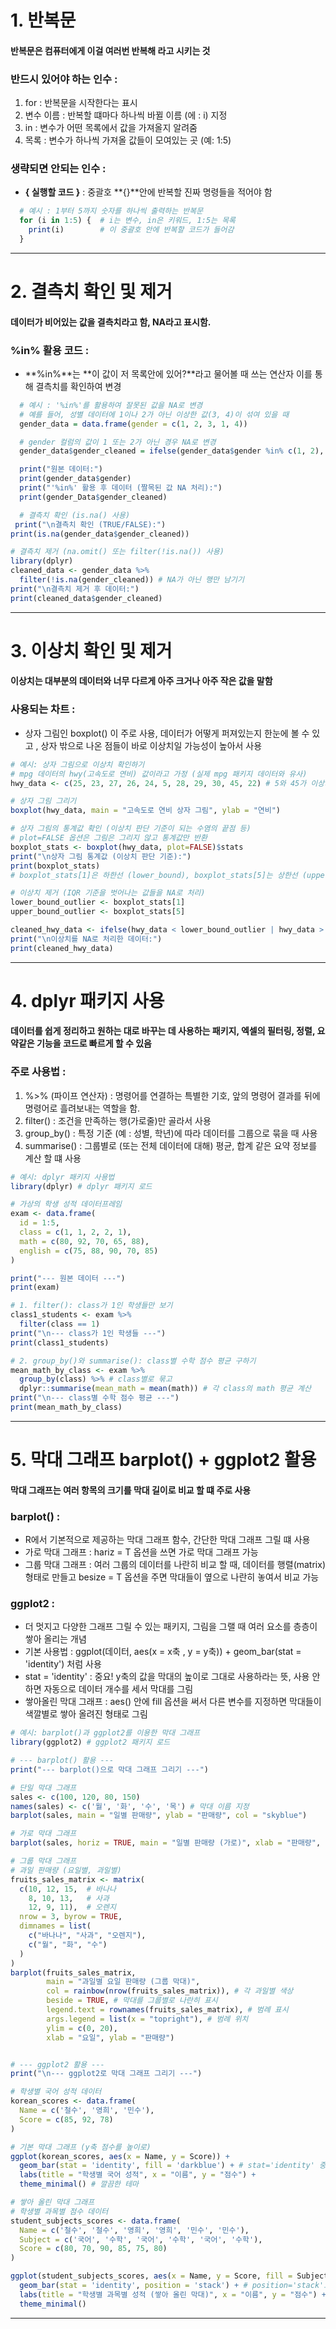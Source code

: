 # 1. 반복문 
#### 반복문은 컴퓨터에게 **이걸 여러번 반복해** 라고 시키는 것
### 반드시 있어야 하는 인수  :
1) for : 반복문을 시작한다는 표시
2) 변수 이름 : 반복할 떄마다 하나씩 바뀔 이름 (에 : i) 지정
3) in : 변수가 어떤 목록에서 값을 가져올지 알려줌
4) 목록 : 변수가 하나씩 가져올 값들이 모여있는 곳 (예: 1:5)

### 생략되면 안되는 인수 :
- **{ 실행할 코드 }** : 중괄호 **{}**안에 반복할 진짜 명령들을 적어야 함

```r
  # 예시 : 1부터 5까지 숫자를 하나씩 출력하는 반복문
  for (i in 1:5) {  # i는 변수, in은 키워드, 1:5는 목록
    print(i)        # 이 중괄호 안에 반복할 코드가 들어감
  }
```
---
# 2. 결측치 확인 및 제거 
#### 데이터가 **비어있는 값**을 **결측치**라고 함, NA라고 표시함.
### %in% 활용 코드 :
- **%in%**는 **이 값이 저 목록안에 있어?**라고 물어볼 때 쓰는 연산자 이를 통해 결측치를 확인하여 변경
```r
  # 예시 : '%in%'를 활용하여 잘못된 값을 NA로 변경
  # 예를 들어, 성별 데이터에 1이나 2가 아닌 이상한 값(3, 4)이 섞여 있을 때
  gender_data = data.frame(gender = c(1, 2, 3, 1, 4))

  # gender 컬럼의 값이 1 또는 2가 아닌 경우 NA로 변경
  gender_data$gender_cleaned = ifelse(gender_data$gender %in% c(1, 2), gender_data$gender, NA)

  print("원본 데이터:")
  print(gender_data$gender)
  print("'%in%' 활용 후 데이터 (짤목된 값 NA 처리):")
  print(gender_Data$gender_cleaned)

  # 결측치 확인 (is.na() 사용)
 print("\n결측치 확인 (TRUE/FALSE):")
print(is.na(gender_data$gender_cleaned))

# 결측치 제거 (na.omit() 또는 filter(!is.na()) 사용)
library(dplyr)
cleaned_data <- gender_data %>%
  filter(!is.na(gender_cleaned)) # NA가 아닌 행만 남기기
print("\n결측치 제거 후 데이터:")
print(cleaned_data$gender_cleaned)
```
---

# 3. 이상치 확인 및 제거
#### 이상치는 대부분의 데이터와 너무 다르게 아주 크거나 아주 작은 값을 말함
### 사용되는 차트 :
- 상자 그림인 boxplot() 이 주로 사용, 데이터가 어떻게 퍼져있는지 한눈에 볼 수 있고 , 상자 밖으로 나온 점들이 바로 이상치일 가능성이 높아서 사용

```r
# 예시: 상자 그림으로 이상치 확인하기
# mpg 데이터의 hwy(고속도로 연비) 값이라고 가정 (실제 mpg 패키지 데이터와 유사)
hwy_data <- c(25, 23, 27, 26, 24, 5, 28, 29, 30, 45, 22) # 5와 45가 이상치일 수 있어요

# 상자 그림 그리기
boxplot(hwy_data, main = "고속도로 연비 상자 그림", ylab = "연비")

# 상자 그림의 통계값 확인 (이상치 판단 기준이 되는 수염의 끝점 등)
# plot=FALSE 옵션은 그림은 그리지 않고 통계값만 반환
boxplot_stats <- boxplot(hwy_data, plot=FALSE)$stats
print("\n상자 그림 통계값 (이상치 판단 기준):")
print(boxplot_stats)
# boxplot_stats[1]은 하한선 (lower_bound), boxplot_stats[5]는 상한선 (upper_bound)

# 이상치 제거 (IQR 기준을 벗어나는 값들을 NA로 처리)
lower_bound_outlier <- boxplot_stats[1]
upper_bound_outlier <- boxplot_stats[5]

cleaned_hwy_data <- ifelse(hwy_data < lower_bound_outlier | hwy_data > upper_bound_outlier, NA, hwy_data)
print("\n이상치를 NA로 처리한 데이터:")
print(cleaned_hwy_data)
```
---
# 4. dplyr 패키지 사용
#### 데이터를 쉽게 정리하고 원하는 대로 바꾸는 데 사용하는 패키지, 엑셀의 필터링, 정렬, 요약같은 기능을 코드로 빠르게 할 수 있음
### 주로 사용법 :
1) %>% (파이프 연산자) : 명령어를 연결하는 특별한 기호, 앞의 명령어 결과를 뒤에 명령어로 흘려보내는 역할을 함.
2) filter() : 조건을 만족하는 행(가로줄)만 골라서 사용
3) group_by() : 특정 기준 (예 : 성별, 학년)에 따라 데이터를 그룹으로 묶을 때 사용
4) summarise() : 그룹별로 (또는 전체 데이터에 대해) 평균, 합계 같은 요약 정보를 계산 할 떄 사용

```r
# 예시: dplyr 패키지 사용법
library(dplyr) # dplyr 패키지 로드

# 가상의 학생 성적 데이터프레임
exam <- data.frame(
  id = 1:5,
  class = c(1, 1, 2, 2, 1),
  math = c(80, 92, 70, 65, 88),
  english = c(75, 88, 90, 70, 85)
)

print("--- 원본 데이터 ---")
print(exam)

# 1. filter(): class가 1인 학생들만 보기
class1_students <- exam %>%
  filter(class == 1)
print("\n--- class가 1인 학생들 ---")
print(class1_students)

# 2. group_by()와 summarise(): class별 수학 점수 평균 구하기
mean_math_by_class <- exam %>%
  group_by(class) %>% # class별로 묶고
  dplyr::summarise(mean_math = mean(math)) # 각 class의 math 평균 계산
print("\n--- class별 수학 점수 평균 ---")
print(mean_math_by_class)
```
---

# 5. 막대 그래프 barplot() + ggplot2 활용
#### 막대 그래프는 여러 항목의 크기를 막대 길이로 비교 할 떄 주로 사용
### barplot() :
- R에서 기본적으로 제공하는 막대 그래프 함수, 간단한 막대 그래프 그릴 떄 사용
- 가로 막대 그래프 : hariz = T 옵션을 쓰면 가로 막대 그래프 가능
- 그룹 막대 그래프 : 여러 그룹의 데이터를 나란히 비교 할 때, 데이터를 행렬(matrix) 형태로 만들고 besize = T 옵션을 주면 막대들이 옆으로 나란히 놓여서 비교 가능

### ggplot2 :
- 더 멋지고 다양한 그래프 그릴 수 있는 패키지, 그림을 그랠 때 여러 요소를 층층이 쌓아 올리는 개념
- 기본 사용법 :  ggplot(데이터, aes(x = x축 , y = y축)) + geom_bar(stat = 'identity') 처럼 사용
- stat = 'identity' : 중요! y축의 값을 막대의 높이로 그대로 사용하라는 뜻, 사용 안하면 자동으로 데이터 개수를 세서 막대를 그림
- 쌓아올린 막대 그래프 : aes() 안에 fill 옵션을 써서 다른 변수를 지정하면 막대들이 색깔별로 쌓아 올려진 형태로 그림
```r
# 예시: barplot()과 ggplot2를 이용한 막대 그래프
library(ggplot2) # ggplot2 패키지 로드

# --- barplot() 활용 ---
print("--- barplot()으로 막대 그래프 그리기 ---")

# 단일 막대 그래프
sales <- c(100, 120, 80, 150)
names(sales) <- c('월', '화', '수', '목') # 막대 이름 지정
barplot(sales, main = "일별 판매량", ylab = "판매량", col = "skyblue")

# 가로 막대 그래프
barplot(sales, horiz = TRUE, main = "일별 판매량 (가로)", xlab = "판매량", col = "lightgreen")

# 그룹 막대 그래프
# 과일 판매량 (요일별, 과일별)
fruits_sales_matrix <- matrix(
  c(10, 12, 15,  # 바나나
    8, 10, 13,   # 사과
    12, 9, 11),  # 오렌지
  nrow = 3, byrow = TRUE,
  dimnames = list(
    c("바나나", "사과", "오렌지"),
    c("월", "화", "수")
  )
)
barplot(fruits_sales_matrix,
        main = "과일별 요일 판매량 (그룹 막대)",
        col = rainbow(nrow(fruits_sales_matrix)), # 각 과일별 색상
        beside = TRUE, # 막대를 그룹별로 나란히 표시
        legend.text = rownames(fruits_sales_matrix), # 범례 표시
        args.legend = list(x = "topright"), # 범례 위치
        ylim = c(0, 20),
        xlab = "요일", ylab = "판매량")


# --- ggplot2 활용 ---
print("\n--- ggplot2로 막대 그래프 그리기 ---")

# 학생별 국어 성적 데이터
korean_scores <- data.frame(
  Name = c('철수', '영희', '민수'),
  Score = c(85, 92, 78)
)

# 기본 막대 그래프 (y축 점수를 높이로)
ggplot(korean_scores, aes(x = Name, y = Score)) +
  geom_bar(stat = 'identity', fill = 'darkblue') + # stat='identity' 중요!
  labs(title = "학생별 국어 성적", x = "이름", y = "점수") +
  theme_minimal() # 깔끔한 테마

# 쌓아 올린 막대 그래프
# 학생별 과목별 점수 데이터
student_subjects_scores <- data.frame(
  Name = c('철수', '철수', '영희', '영희', '민수', '민수'),
  Subject = c('국어', '수학', '국어', '수학', '국어', '수학'),
  Score = c(80, 70, 90, 85, 75, 80)
)

ggplot(student_subjects_scores, aes(x = Name, y = Score, fill = Subject)) +
  geom_bar(stat = 'identity', position = 'stack') + # position='stack'으로 쌓아 올림
  labs(title = "학생별 과목별 성적 (쌓아 올린 막대)", x = "이름", y = "점수") +
  theme_minimal()
```
---















